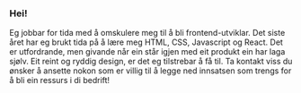 ### Hei!

Eg jobbar for tida med å omskulere meg til å bli frontend-utviklar.
Det siste året har eg brukt tida på å lære meg HTML, CSS, Javascript og React.
Det er utfordrande, men givande når ein står igjen med eit produkt ein har laga sjølv.
Eit reint og ryddig design, er det eg tilstrebar å få til.
Ta kontakt viss du ønsker å ansette nokon som er villig til å legge ned innsatsen som trengs for å bli ein ressurs i di bedrift!




<!--
**SteinIngekodehode/SteinIngekodehode** is a ✨ _special_ ✨ repository because its `README.md` (this file) appears on your GitHub profile.

Here are some ideas to get you started:

- 🔭 I’m currently working on ...
- 🌱 I’m currently learning ...
- 👯 I’m looking to collaborate on ...
- 🤔 I’m looking for help with ...
- 💬 Ask me about ...
- 📫 How to reach me: ...
- 😄 Pronouns: ...
- ⚡ Fun fact: ...
-->
